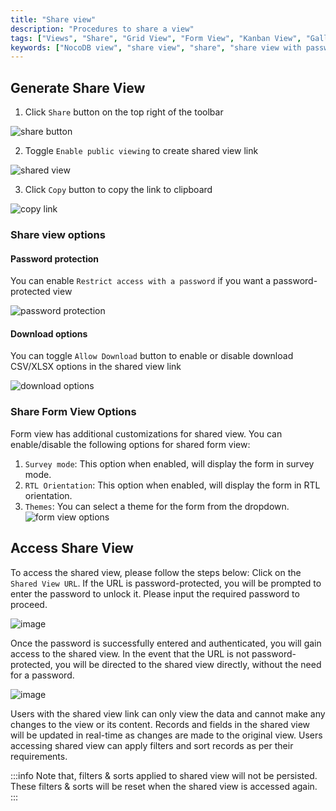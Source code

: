 ```yaml
---
title: "Share view"
description: "Procedures to share a view"
tags: ["Views", "Share", "Grid View", "Form View", "Kanban View", "Gallery View"]
keywords: ["NocoDB view", "share view", "share", "share view with password protection", "share view with download options"]
---
```



## Generate Share View
1. Click `Share` button on the top right of the toolbar

![share button](/img/v2/views/share-button.png)

2. Toggle `Enable public viewing` to create shared view link

![shared view](/img/v2/views/share-view-1.png)

3. Click `Copy` button to copy the link to clipboard

![copy link](/img/v2/views/share-view-copy-link.png)

### Share view options
#### Password protection
You can enable `Restrict access with a password` if you want a password-protected view

![password protection](/img/v2/views/share-view-password.png)

#### Download options
You can toggle `Allow Download` button to enable or disable download CSV/XLSX options in the shared view link

![download options](/img/v2/views/share-view-download.png)


### Share Form View Options
Form view has additional customizations for shared view. You can enable/disable the following options for shared form view:
1. `Survey mode`: This option when enabled, will display the form in survey mode.
2. `RTL Orientation`: This option when enabled, will display the form in RTL orientation.
3. `Themes`: You can select a theme for the form from the dropdown.
   ![form view options](/img/v2/views/form-specific-configurations.png)


## Access Share View
To access the shared view, please follow the steps below:
Click on the `Shared View URL`. If the URL is password-protected, you will be prompted to enter the password to unlock it. Please input the required password to proceed.

![image](https://user-images.githubusercontent.com/35857179/194690379-e3d89df6-d9c1-4d9d-9e8c-7e59c3978d31.png)

Once the password is successfully entered and authenticated, you will gain access to the shared view.
In the event that the URL is not password-protected, you will be directed to the shared view directly, without the need for a password.

![image](https://user-images.githubusercontent.com/35857179/194690389-5b78e236-aacc-49c2-898e-110f95edd1e5.png)

Users with the shared view link can only view the data and cannot make any changes to the view or its content. Records and fields in the shared view will be updated in real-time as changes are made to the original view. Users accessing shared view can apply filters and sort records as per their requirements.

:::info
Note that, filters & sorts applied to shared view will not be persisted. These filters & sorts will be reset when the shared view is accessed again.
:::